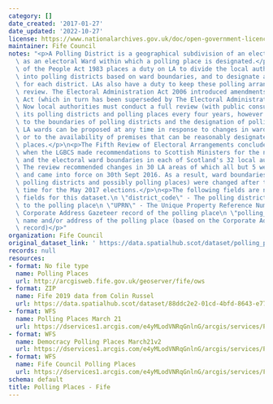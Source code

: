 ```yaml
---
category: []
date_created: '2017-01-27'
date_updated: '2022-10-27'
license: https://www.nationalarchives.gov.uk/doc/open-government-licence/version/3/
maintainer: Fife Council
notes: "<p>A Polling District is a geographical subdivision of an electoral area such\
  \ as an electoral Ward within which a polling place is designated.</p>\n<p>The Representation\
  \ of the People Act 1983 places a duty on LA to divide the local authority area\
  \ into polling districts based on ward boundaries, and to designate a polling place\
  \ for each district. LAs also have a duty to keep these polling arrangements under\
  \ review. The Electoral Administration Act 2006 introduced amendments to the 1983\
  \ Act (which in turn has been superseded by The Electoral Administration Act 2013).\
  \ Now local authorities must conduct a full review (with public consultation) of\
  \ its polling districts and polling places every four years, however adjustments\
  \ to the boundaries of polling districts and the designation of polling places within\
  \ LA wards can be proposed at any time in response to changes in ward boundaries\
  \ or to the availability of premises that can be reasonably designated as polling\
  \ places.</p>\n<p>The Fifth Review of Electoral Arrangements concluded in May 2016\
  \ when the LGBCS made recommendations to Scottish Ministers for the number of Councillors\
  \ and the electoral ward boundaries in each of Scotland's 32 local authorities.\
  \ The review recommended changes in 30 LA areas of which all but 5 were accepted\
  \ and came into force on 30th Sept 2016. As a result, ward boundaries (and therefore\
  \ polling districts and possibly polling places) were changed after this date in\
  \ time for the May 2017 elections.</p>\n<p>The following fields are now MANDATORY\
  \ fields for this dataset.\n \"district_code\" - The polling district code linked\
  \ to the polling place\n \"UPRN\" - The Unique Property Reference Number for the\
  \ Corporate Address Gazeteer record of the polling place\n \"polling_place\" - The\
  \ name and/or address of the polling place (based on the Corporate Address Gazeteer\
  \ record)</p>"
organization: Fife Council
original_dataset_link: ' https://data.spatialhub.scot/dataset/polling_places-fi'
records: null
resources:
- format: No file type
  name: Polling Places
  url: http://arcgisweb.fife.gov.uk/geoserver/fife/ows
- format: ZIP
  name: Fife 2019 data from Colin Russel
  url: https://data.spatialhub.scot/dataset/88ddc2e2-01cd-4bfd-8643-e77954aeb4b1/resource/c7ba446e-aab9-4b5b-9214-f66a5242c628/download/fife-polling-places.zip
- format: WFS
  name: Polling Places March 21
  url: https://dservices1.arcgis.com/e4yMLodVNRqGnlnG/arcgis/services/Polling_Places_March21v2_WFS/WFSServer?service=wfs&request=getcapabilities
- format: WFS
  name: Democracy Polling Places March21v2
  url: https://dservices1.arcgis.com/e4yMLodVNRqGnlnG/arcgis/services/Polling_Places_March21v2_WFS2/WFSServer?service=wfs&request=getcapabilities
- format: WFS
  name: Fife Council Polling Places
  url: https://dservices1.arcgis.com/e4yMLodVNRqGnlnG/arcgis/services/Fife_Council_Polling_Places/WFSServer?service=wfs&request=getcapabilities
schema: default
title: Polling Places - Fife
---
```

